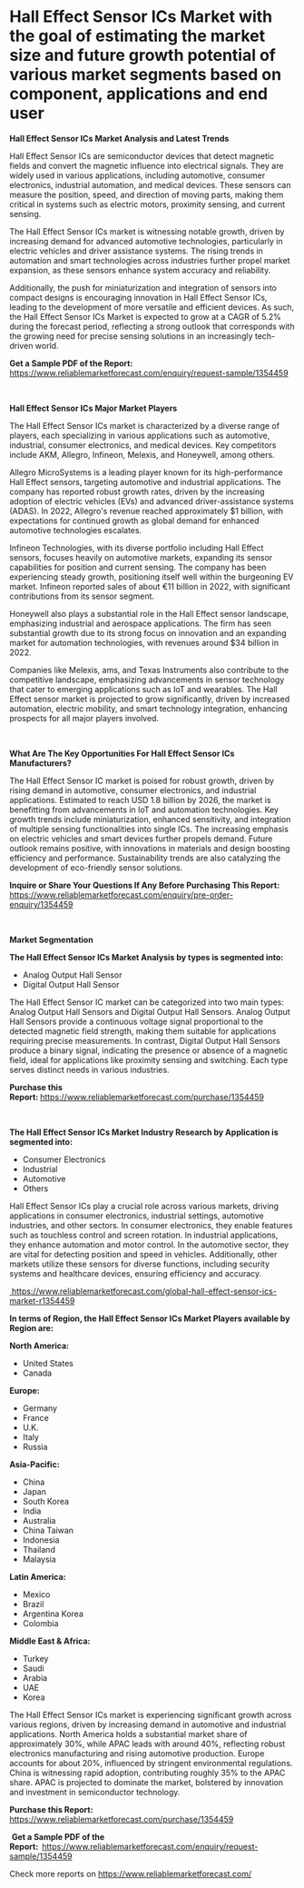 <p><h1>Hall Effect Sensor ICs Market with the goal of estimating the market size and future growth potential of various market segments based on component, applications and end user</h1></p><p><strong>Hall Effect Sensor ICs Market Analysis and Latest Trends</strong></p>
<p><p>Hall Effect Sensor ICs are semiconductor devices that detect magnetic fields and convert the magnetic influence into electrical signals. They are widely used in various applications, including automotive, consumer electronics, industrial automation, and medical devices. These sensors can measure the position, speed, and direction of moving parts, making them critical in systems such as electric motors, proximity sensing, and current sensing.</p><p>The Hall Effect Sensor ICs market is witnessing notable growth, driven by increasing demand for advanced automotive technologies, particularly in electric vehicles and driver assistance systems. The rising trends in automation and smart technologies across industries further propel market expansion, as these sensors enhance system accuracy and reliability. </p><p>Additionally, the push for miniaturization and integration of sensors into compact designs is encouraging innovation in Hall Effect Sensor ICs, leading to the development of more versatile and efficient devices. As such, the Hall Effect Sensor ICs Market is expected to grow at a CAGR of 5.2% during the forecast period, reflecting a strong outlook that corresponds with the growing need for precise sensing solutions in an increasingly tech-driven world.</p></p>
<p><strong>Get a Sample PDF of the Report:&nbsp;</strong> <a href="https://www.reliablemarketforecast.com/enquiry/request-sample/1354459?utm_campaign=3120&utm_medium=2&utm_source=Github&utm_content=ia&utm_term=06042025&utm_id=hall-effect-sensor-ics">https://www.reliablemarketforecast.com/enquiry/request-sample/1354459</a></p>
<p>&nbsp;</p>
<p><strong>Hall Effect Sensor ICs Major Market Players</strong></p>
<p><p>The Hall Effect Sensor ICs market is characterized by a diverse range of players, each specializing in various applications such as automotive, industrial, consumer electronics, and medical devices. Key competitors include AKM, Allegro, Infineon, Melexis, and Honeywell, among others.</p><p>Allegro MicroSystems is a leading player known for its high-performance Hall Effect sensors, targeting automotive and industrial applications. The company has reported robust growth rates, driven by the increasing adoption of electric vehicles (EVs) and advanced driver-assistance systems (ADAS). In 2022, Allegro's revenue reached approximately $1 billion, with expectations for continued growth as global demand for enhanced automotive technologies escalates.</p><p>Infineon Technologies, with its diverse portfolio including Hall Effect sensors, focuses heavily on automotive markets, expanding its sensor capabilities for position and current sensing. The company has been experiencing steady growth, positioning itself well within the burgeoning EV market. Infineon reported sales of about €11 billion in 2022, with significant contributions from its sensor segment.</p><p>Honeywell also plays a substantial role in the Hall Effect sensor landscape, emphasizing industrial and aerospace applications. The firm has seen substantial growth due to its strong focus on innovation and an expanding market for automation technologies, with revenues around $34 billion in 2022.</p><p>Companies like Melexis, ams, and Texas Instruments also contribute to the competitive landscape, emphasizing advancements in sensor technology that cater to emerging applications such as IoT and wearables. The Hall Effect sensor market is projected to grow significantly, driven by increased automation, electric mobility, and smart technology integration, enhancing prospects for all major players involved.</p></p>
<p>&nbsp;</p>
<p><strong>What Are The Key Opportunities For Hall Effect Sensor ICs Manufacturers?</strong></p>
<p><p>The Hall Effect Sensor IC market is poised for robust growth, driven by rising demand in automotive, consumer electronics, and industrial applications. Estimated to reach USD 1.8 billion by 2026, the market is benefitting from advancements in IoT and automation technologies. Key growth trends include miniaturization, enhanced sensitivity, and integration of multiple sensing functionalities into single ICs. The increasing emphasis on electric vehicles and smart devices further propels demand. Future outlook remains positive, with innovations in materials and design boosting efficiency and performance. Sustainability trends are also catalyzing the development of eco-friendly sensor solutions.</p></p>
<p><strong>Inquire or Share Your Questions If Any Before Purchasing This Report:</strong> <a href="https://www.reliablemarketforecast.com/enquiry/pre-order-enquiry/1354459?utm_campaign=3120&utm_medium=2&utm_source=Github&utm_content=ia&utm_term=06042025&utm_id=hall-effect-sensor-ics">https://www.reliablemarketforecast.com/enquiry/pre-order-enquiry/1354459</a></p>
<p>&nbsp;</p>
<p><strong>Market Segmentation</strong></p>
<p><strong>The Hall Effect Sensor ICs Market Analysis by types is segmented into:</strong></p>
<p><ul><li>Analog Output Hall Sensor</li><li>Digital Output Hall Sensor</li></ul></p>
<p><p>The Hall Effect Sensor IC market can be categorized into two main types: Analog Output Hall Sensors and Digital Output Hall Sensors. Analog Output Hall Sensors provide a continuous voltage signal proportional to the detected magnetic field strength, making them suitable for applications requiring precise measurements. In contrast, Digital Output Hall Sensors produce a binary signal, indicating the presence or absence of a magnetic field, ideal for applications like proximity sensing and switching. Each type serves distinct needs in various industries.</p></p>
<p><strong>Purchase this Report:&nbsp;</strong><a href="https://www.reliablemarketforecast.com/purchase/1354459?utm_campaign=3120&utm_medium=2&utm_source=Github&utm_content=ia&utm_term=06042025&utm_id=hall-effect-sensor-ics">https://www.reliablemarketforecast.com/purchase/1354459</a></p>
<p>&nbsp;</p>
<p><strong>The Hall Effect Sensor ICs Market Industry Research by Application is segmented into:</strong></p>
<p><ul><li>Consumer Electronics</li><li>Industrial</li><li>Automotive</li><li>Others</li></ul></p>
<p><p>Hall Effect Sensor ICs play a crucial role across various markets, driving applications in consumer electronics, industrial settings, automotive industries, and other sectors. In consumer electronics, they enable features such as touchless control and screen rotation. In industrial applications, they enhance automation and motor control. In the automotive sector, they are vital for detecting position and speed in vehicles. Additionally, other markets utilize these sensors for diverse functions, including security systems and healthcare devices, ensuring efficiency and accuracy.</p></p>
<p><a href="https://www.reliablemarketforecast.com/global-hall-effect-sensor-ics-market-r1354459?utm_campaign=3120&utm_medium=2&utm_source=Github&utm_content=ia&utm_term=06042025&utm_id=hall-effect-sensor-ics">&nbsp;https://www.reliablemarketforecast.com/global-hall-effect-sensor-ics-market-r1354459</a></p>
<p><strong>In terms of Region, the Hall Effect Sensor ICs Market Players available by Region are:</strong></p>
<p>
    <p> <strong> North America: </strong>
        <ul>
            <li>United States</li>
            <li>Canada</li>
        </ul>
        </p> 
    <p> <strong> Europe: </strong>
        <ul>
            <li>Germany</li>
            <li>France</li>
            <li>U.K.</li>
            <li>Italy</li>
            <li>Russia</li>
        </ul>
        </p> 
    <p> <strong> Asia-Pacific: </strong>
        <ul>
            <li>China</li>
            <li>Japan</li>
            <li>South Korea</li>
            <li>India</li>
            <li>Australia</li>
            <li>China Taiwan</li>
            <li>Indonesia</li>
            <li>Thailand</li>
            <li>Malaysia</li>
        </ul>
        </p> 
    <p> <strong> Latin America: </strong>
        <ul>
            <li>Mexico</li>
            <li>Brazil</li>
            <li>Argentina Korea</li>
            <li>Colombia</li>
        </ul>
        </p> 
    <p> <strong> Middle East & Africa: </strong>
        <ul>
            <li>Turkey</li>
            <li>Saudi</li>
            <li>Arabia</li>
            <li>UAE</li>
            <li>Korea</li>
        </ul>
    </p>
    </p>
<p><p>The Hall Effect Sensor ICs market is experiencing significant growth across various regions, driven by increasing demand in automotive and industrial applications. North America holds a substantial market share of approximately 30%, while APAC leads with around 40%, reflecting robust electronics manufacturing and rising automotive production. Europe accounts for about 20%, influenced by stringent environmental regulations. China is witnessing rapid adoption, contributing roughly 35% to the APAC share. APAC is projected to dominate the market, bolstered by innovation and investment in semiconductor technology.</p></p>
<p><strong>Purchase this Report: </strong><a href="https://www.reliablemarketforecast.com/purchase/1354459?utm_campaign=3120&utm_medium=2&utm_source=Github&utm_content=ia&utm_term=06042025&utm_id=hall-effect-sensor-ics">https://www.reliablemarketforecast.com/purchase/1354459</a></p>
<p>&nbsp;<strong>Get a Sample PDF of the Report:&nbsp;&nbsp;</strong><a href="https://www.reliablemarketforecast.com/enquiry/request-sample/1354459?utm_campaign=3120&utm_medium=2&utm_source=Github&utm_content=ia&utm_term=06042025&utm_id=hall-effect-sensor-ics">https://www.reliablemarketforecast.com/enquiry/request-sample/1354459</a></p>
<p><strong></strong></p>
<p>Check more reports on <a href="https://www.reliablemarketforecast.com/?utm_campaign=3120&utm_medium=2&utm_source=Github&utm_content=ia&utm_term=06042025&utm_id=hall-effect-sensor-ics">https://www.reliablemarketforecast.com/</a></p>